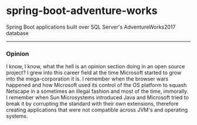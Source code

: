 # spring-boot-adventure-works
Spring Boot applications built over SQL Server's AdventureWorks2017 database







---
### Opinion
<p>
    I know, I know, what the hell is an opinion section doing in an open source project?
    I grew into this career field at the time Microsoft started to grow into the mega-corporation it is.
    I remember when the browser wars happened and how Microsoft used its control of the OS platform to squash Netscape in
    a sometimes an illegal fashion and most of the time, immorally. I remember when Sun Microsystems introduced
    Java and Microsoft tried to break it by corrupting the standard with their own extensions, therefore
    creating applications that were not compatible across JVM's and operating systems.
</p>